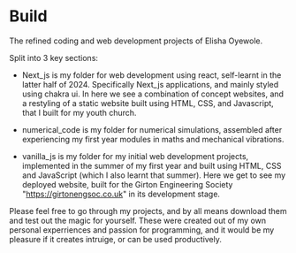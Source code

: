 # Build
The refined coding and web development projects of Elisha Oyewole.

Split into 3 key sections:
- Next_js is my folder for web development using react, self-learnt in the latter half of 2024. Specifically Next_js applications, and mainly styled using chakra ui. In here we see a combination of concept websites, and a restyling of a static website built using HTML, CSS, and Javascript, that I built for my youth church.

- numerical_code is my folder for numerical simulations, assembled after experiencing my first year modules in maths and mechanical vibrations.

- vanilla_js is my folder for my initial web development projects, implemented in the summer of my first year and built using HTML, CSS and JavaScript (which I also learnt that summer). Here we get to see my deployed website, built for the Girton Engineering Society "https://girtonengsoc.co.uk" in its development stage.

Please feel free to go through my projects, and by all means download them and test out the magic for yourself. These were created out of my own personal experriences and passion for programming, and it would be my pleasure if it creates intruige, or can be used productively.
